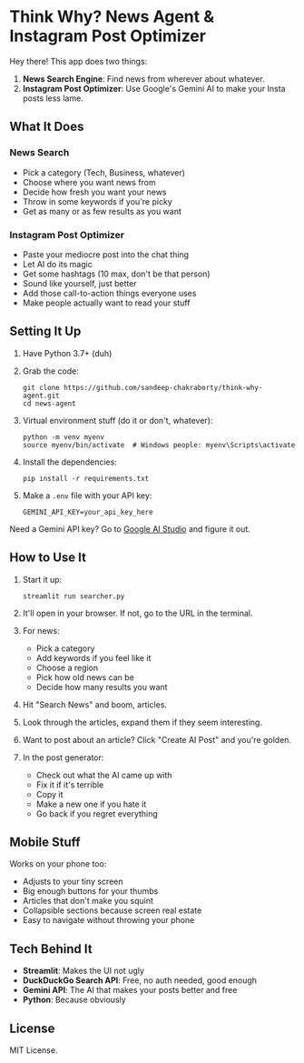 # Think Why? News Agent & Instagram Post Optimizer

Hey there! This app does two things:

1. **News Search Engine**: Find news from wherever about whatever.
2. **Instagram Post Optimizer**: Use Google's Gemini AI to make your Insta posts less lame.

## What It Does

### News Search

- Pick a category (Tech, Business, whatever)
- Choose where you want news from
- Decide how fresh you want your news
- Throw in some keywords if you're picky
- Get as many or as few results as you want

### Instagram Post Optimizer

- Paste your mediocre post into the chat thing
- Let AI do its magic
- Get some hashtags (10 max, don't be that person)
- Sound like yourself, just better
- Add those call-to-action things everyone uses
- Make people actually want to read your stuff

## Setting It Up

1. Have Python 3.7+ (duh)

2. Grab the code:
   ```
   git clone https://github.com/sandeep-chakraborty/think-why-agent.git
   cd news-agent
   ```

3. Virtual environment stuff (do it or don't, whatever):
   ```
   python -m venv myenv
   source myenv/bin/activate  # Windows people: myenv\Scripts\activate
   ```

4. Install the dependencies:
   ```
   pip install -r requirements.txt
   ```

5. Make a `.env` file with your API key:
   ```
   GEMINI_API_KEY=your_api_key_here
   ```

Need a Gemini API key? Go to [Google AI Studio](https://aistudio.google.com/) and figure it out.

## How to Use It

1. Start it up:
   ```
   streamlit run searcher.py
   ```

2. It'll open in your browser. If not, go to the URL in the terminal.

3. For news:
   - Pick a category
   - Add keywords if you feel like it
   - Choose a region
   - Pick how old news can be
   - Decide how many results you want

4. Hit "Search News" and boom, articles.

5. Look through the articles, expand them if they seem interesting.

6. Want to post about an article? Click "Create AI Post" and you're golden.

7. In the post generator:
   - Check out what the AI came up with
   - Fix it if it's terrible
   - Copy it
   - Make a new one if you hate it
   - Go back if you regret everything

## Mobile Stuff

Works on your phone too:
- Adjusts to your tiny screen
- Big enough buttons for your thumbs
- Articles that don't make you squint
- Collapsible sections because screen real estate
- Easy to navigate without throwing your phone

## Tech Behind It

- **Streamlit**: Makes the UI not ugly
- **DuckDuckGo Search API**: Free, no auth needed, good enough
- **Gemini API**: The AI that makes your posts better and free
- **Python**: Because obviously

## License

MIT License.
